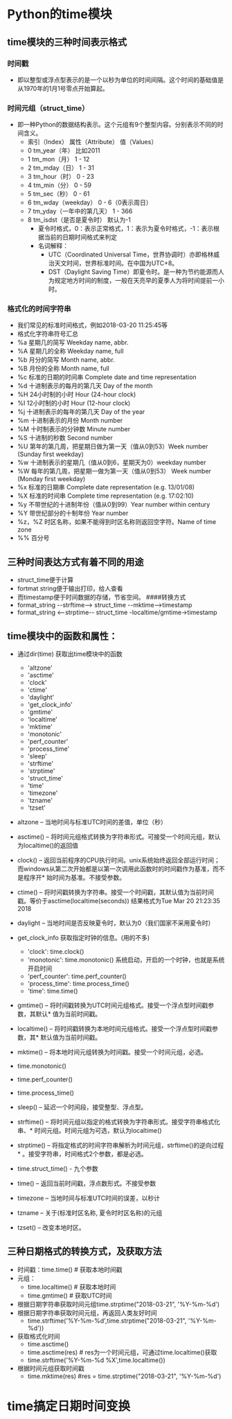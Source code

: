 # Python的time模块
## time模块的三种时间表示格式
### 时间戳
* 即以整型或浮点型表示的是一个以秒为单位的时间间隔。这个时间的基础值是从1970年的1月1号零点开始算起。
### 时间元组（struct_time）
* 即一种Python的数据结构表示。这个元组有9个整型内容。分别表示不同的时间含义。
  * 索引（Index） 属性（Attribute） 值（Values）
  * 0 tm_year（年） 比如2011
  * 1 tm_mon（月） 1 - 12
  * 2 tm_mday（日） 1 - 31
  * 3 tm_hour（时） 0 - 23
  * 4 tm_min（分） 0 - 59
  * 5 tm_sec（秒） 0 - 61
  * 6 tm_wday（weekday） 0 - 6（0表示周日）
  * 7 tm_yday（一年中的第几天） 1 - 366
  * 8 tm_isdst（是否是夏令时） 默认为-1
    * 夏令时格式，0：表示正常格式，1：表示为夏令时格式，-1：表示根据当前的日期时间格式来判定
    * 名词解释：
      * UTC（Coordinated Universal Time，世界协调时）亦即格林威治天文时间，世界标准时间。在中国为UTC+8。
      * DST（Daylight Saving Time）即夏令时。是一种为节约能源而人为规定地方时间的制度，一般在天亮早的夏季人为将时间提前一小时。
### 格式化的时间字符串
  * 我们常见的标准时间格式，例如2018-03-20 11:25:45等
  * 格式化字符串符号汇总
  * %a 星期几的简写 Weekday name, abbr.
  * %A 星期几的全称 Weekday name, full
  * %b 月分的简写 Month name, abbr.
  * %B 月份的全称 Month name, full
  * %c 标准的日期的时间串 Complete date and time representation
  * %d 十进制表示的每月的第几天 Day of the month
  * %H 24小时制的小时 Hour (24-hour clock)
  * %I 12小时制的小时 Hour (12-hour clock)
  * %j 十进制表示的每年的第几天 Day of the year
  * %m 十进制表示的月份 Month number
  * %M 十时制表示的分钟数 Minute number
  * %S 十进制的秒数 Second number
  * %U 第年的第几周，把星期日做为第一天（值从0到53）Week number (Sunday first weekday)
  *  %w 十进制表示的星期几（值从0到6，星期天为0）weekday number
  *  %W 每年的第几周，把星期一做为第一天（值从0到53） Week number (Monday first weekday)
  *  %x 标准的日期串 Complete date representation (e.g. 13/01/08)
  *  %X 标准的时间串 Complete time representation (e.g. 17:02:10)
  *  %y 不带世纪的十进制年份（值从0到99）Year number within century
  *  %Y 带世纪部分的十制年份 Year number
  *  %z，%Z 时区名称，如果不能得到时区名称则返回空字符。Name of time zone
  *  %% 百分号
## 三种时间表达方式有着不同的用途
  * struct_time便于计算
  * fortmat string便于输出打印，给人查看
  * 而timestamp便于时间数据的存储，节省空间。
####转换方式
  * format_string  --strftime--> struct_time --mktime-->timestamp
  * format_string  <--strptime-- struct_time -localtime/gmtime->timestamp

## time模块中的函数和属性：
* 通过dir(time) 获取出time模块中的函数
  - 'altzone'
  - 'asctime'
  - 'clock'
  - 'ctime'
  - 'daylight'
  - 'get_clock_info'
  - 'gmtime'
  - 'localtime'
  - 'mktime'
  - 'monotonic'
  - 'perf_counter'
  - 'process_time'
  - 'sleep'
  - 'strftime'
  - 'strptime'
  - 'struct_time'
  - 'time'
  - 'timezone'
  - 'tzname'
  - 'tzset'

* altzone – 当地时间与标准UTC时间的差值，单位（秒）
* asctime() – 将时间元组格式转换为字符串形式。可接受一个时间元组，默认为localtime()的返回值
* clock() – 返回当前程序的CPU执行时间。unix系统始终返回全部运行时间；而windows从第二次开始都是以第一次调用此函数时的时间戳作为基准，而不是程序开* 始时间为基准。不接受参数。
* ctime() – 将时间戳转换为字符串。接受一个时间戳，其默认值为当前时间戳。等价于asctime(localtime(seconds)) 结果格式为Tue Mar 20 21:23:35 2018
* daylight – 当地时间是否反映夏令时，默认为0（我们国家不采用夏令时）
* get_clock_info 获取指定时钟的信息。(用的不多)
  - 'clock': time.clock()
  - 'monotonic': time.monotonic() 系统启动，开启的一个时钟，也就是系统开启时间
  - 'perf_counter': time.perf_counter()
  - 'process_time': time.process_time()
  - 'time': time.time()
* gmtime() – 将时间戳转换为UTC时间元组格式。接受一个浮点型时间戳参数，其默认* 值为当前时间戳。
* localtime() – 将时间戳转换为本地时间元组格式。接受一个浮点型时间戳参数，其* 默认值为当前时间戳。
* mktime() – 将本地时间元组转换为时间戳。接受一个时间元组，必选。
* time.monotonic()
* time.perf_counter()
* time.process_time()
* sleep() – 延迟一个时间段，接受整型、浮点型。
* strftime() – 将时间元组以指定的格式转换为字符串形式。接受字符串格式化串、* 时间元组。时间元组为可选，默认为localtime()
* strptime() – 将指定格式的时间字符串解析为时间元组，strftime()的逆向过程* 。接受字符串，时间格式2个参数，都是必选。
* time.struct_time() - 九个参数
* time() – 返回当前时间戳，浮点数形式。不接受参数
* timezone – 当地时间与标准UTC时间的误差，以秒计
* tzname – 关于(标准时区名称, 夏令时时区名称)的元组
* tzset() – 改变本地时区。

## 三种日期格式的转换方式，及获取方法
* 时间戳：time.time() # 获取本地时间戳
* 元组：
  * time.localtime() # 获取本地时间
  * time.gmtime()  # 获取UTC时间
* 根据日期字符串获取时间元组time.strptime("2018-03-21", '%Y-%m-%d')
* 根据日期字符串获取时间元组，再返回人类友好时间
  * time.strftime('%Y-%m-%d',time.strptime("2018-03-21", '%Y-%m-%d'))
* 获取格式化时间
  * time.asctime()
  * time.asctime(res) # res为一个时间元组，可通过time.localtime()获取
  * time.strftime('%Y-%m-%d %X',time.localtime())
* 根据时间元组获取时间戳
  * time.mktime(res)  #res = time.strptime("2018-03-21", '%Y-%m-%d')
# time搞定日期时间变换

